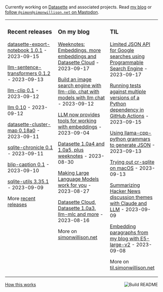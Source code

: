 Currently working on [Datasette](https://datasette.io/) and associated projects. Read [my blog](https://simonwillison.net/) or <a href="https://fedi.simonwillison.net/@simon">follow `@simon@simonwillison.net` on Mastodon</a>.

<table><tr><td valign="top" width="33%">

### Recent releases
<!-- recent_releases starts -->
[datasette-export-notebook 1.0.1](https://github.com/simonw/datasette-export-notebook/releases/tag/1.0.1) - 2023-09-15

[llm-sentence-transformers 0.1.2](https://github.com/simonw/llm-sentence-transformers/releases/tag/0.1.2) - 2023-09-13

[llm-clip 0.1](https://github.com/simonw/llm-clip/releases/tag/0.1) - 2023-09-12

[llm 0.10](https://github.com/simonw/llm/releases/tag/0.10) - 2023-09-12

[datasette-cluster-map 0.18a0](https://github.com/simonw/datasette-cluster-map/releases/tag/0.18a0) - 2023-09-11

[sqlite-chronicle 0.1](https://github.com/simonw/sqlite-chronicle/releases/tag/0.1) - 2023-09-11

[blip-caption 0.1](https://github.com/simonw/blip-caption/releases/tag/0.1) - 2023-09-10

[sqlite-utils 3.35.1](https://github.com/simonw/sqlite-utils/releases/tag/3.35.1) - 2023-09-09
<!-- recent_releases ends -->
More [recent releases](https://github.com/simonw/simonw/blob/main/releases.md)
</td><td valign="top" width="34%">

### On my blog
<!-- blog starts -->
[Weeknotes: Embeddings, more embeddings and Datasette Cloud](http://simonwillison.net/2023/Sep/17/weeknotes-embeddings/) - 2023-09-17

[Build an image search engine with llm-clip, chat with models with llm chat](http://simonwillison.net/2023/Sep/12/llm-clip-and-chat/) - 2023-09-12

[LLM now provides tools for working with embeddings](http://simonwillison.net/2023/Sep/4/llm-embeddings/) - 2023-09-04

[Datasette 1.0a4 and 1.0a5, plus weeknotes](http://simonwillison.net/2023/Aug/30/datasette-plus-weeknotes/) - 2023-08-30

[Making Large Language Models work for you](http://simonwillison.net/2023/Aug/27/wordcamp-llms/) - 2023-08-27

[Datasette Cloud, Datasette 1.0a3, llm-mlc and more](http://simonwillison.net/2023/Aug/16/datasette-cloud-weeknotes/) - 2023-08-16
<!-- blog ends -->
More on [simonwillison.net](https://simonwillison.net/)
</td><td valign="top" width="33%">

### TIL
<!-- tils starts -->
[Limited JSON API for Google searches using Programmable Search Engine](https://til.simonwillison.net/google/json-api-programmable-search-engine) - 2023-09-17

[Running tests against multiple versions of a Python dependency in GitHub Actions](https://til.simonwillison.net/github-actions/running-tests-against-multiple-verisons-of-dependencies) - 2023-09-15

[Using llama-cpp-python grammars to generate JSON](https://til.simonwillison.net/llms/llama-cpp-python-grammars) - 2023-09-13

[Trying out cr-sqlite on macOS](https://til.simonwillison.net/sqlite/cr-sqlite-macos) - 2023-09-13

[Summarizing Hacker News discussion themes with Claude and LLM](https://til.simonwillison.net/llms/claude-hacker-news-themes) - 2023-09-09

[Embedding paragraphs from my blog with E5-large-v2](https://til.simonwillison.net/llms/embed-paragraphs) - 2023-09-08
<!-- tils ends -->
More on [til.simonwillison.net](https://til.simonwillison.net/)
</td></tr></table>

<a href="https://github.com/simonw/simonw/actions"><img src="https://github.com/simonw/simonw/workflows/Build%20README/badge.svg" align="right" alt="Build README"></a> <a href="https://simonwillison.net/2020/Jul/10/self-updating-profile-readme/">How this works</a>
